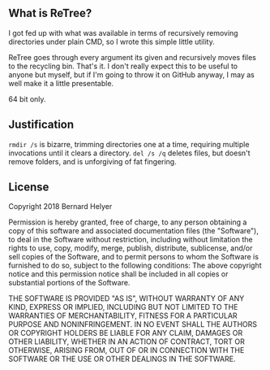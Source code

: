 ## What is ReTree?

I got fed up with what was available in terms of recursively
removing directories under plain CMD, so I wrote this simple little utility.

ReTree goes through every argument its given and recursively moves
files to the recycling bin. That's it. I don't really expect this
to be useful to anyone but myself, but if I'm going to throw it
on GitHub anyway, I may as well make it a little presentable.

64 bit only.

## Justification

`rmdir /s` is bizarre, trimming directories one at a time, requiring
multiple invocations until it clears a directory. `del /s /q` deletes files,
but doesn't remove folders, and is unforgiving of fat fingering.

## License

Copyright 2018 Bernard Helyer

Permission is hereby granted, free of charge, to any person obtaining a copy of this software and associated documentation files (the "Software"), to deal in the Software without restriction, including without limitation the rights to use, copy, modify, merge, publish, distribute, sublicense, and/or sell copies of the Software, and to permit persons to whom the Software is furnished to do so, subject to the following conditions:
The above copyright notice and this permission notice shall be included in all copies or substantial portions of the Software.

THE SOFTWARE IS PROVIDED "AS IS", WITHOUT WARRANTY OF ANY KIND, EXPRESS OR IMPLIED, INCLUDING BUT NOT LIMITED TO THE WARRANTIES OF MERCHANTABILITY, FITNESS FOR A PARTICULAR PURPOSE AND NONINFRINGEMENT. IN NO EVENT SHALL THE AUTHORS OR COPYRIGHT HOLDERS BE LIABLE FOR ANY CLAIM, DAMAGES OR OTHER LIABILITY, WHETHER IN AN ACTION OF CONTRACT, TORT OR OTHERWISE, ARISING FROM, OUT OF OR IN CONNECTION WITH THE SOFTWARE OR THE USE OR OTHER DEALINGS IN THE SOFTWARE.